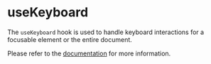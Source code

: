 # useKeyboard

The `useKeyboard` hook is used to handle keyboard interactions for a focusable element or the entire document.

Please refer to the [documentation](https://www.raddix.website/hooks/use-keyboard) for more information.
